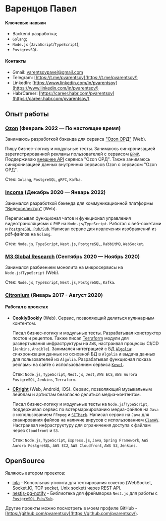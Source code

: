 # Варенцов Павел

#### Ключевые навыки

* Backend разработка;
* `Golang`;
* `Node.js` (`JavaScript`/`TypeScript`);
* `PostgresSQL`.

#### Контакты
* Gmail: [varentsovpavel@gmail.com](mailto:varentsovpavel@gmail.com)
* Telegram: [https://t.me/pvarentsov](https://t.me/pvarentsov/)
* LinkedIn: [https://www.linkedin.com/in/pvarentsov](https://www.linkedin.com/in/pvarentsov/)
* HabrCareer: [https://career.habr.com/pvarentsov](https://career.habr.com/pvarentsov/)

## Опыт работы

### [Ozon](https://www.ozon.ru/) (Февраль 2022 — По настоящее время)

Занимаюсь разработкой бэкенда для сервиса ["Ozon ОРД"](https://ord.ozon.ru/) (Web).

Пишу бизнес-логику и модульные тесты. Занимаюсь синхронизацией зарегистрированной рекламы пользователей с сервисом [`ЕРИР`](https://erir.grfc.ru/). Поддерживаю [внешнее API](https://docs.ozon.ru/api/ord/) сервиса "Ozon ОРД". Также занимаюсь синхронизацией данных внутренних сервисов Ozon с сервисом "Ozon ОРД".

Стек: `Golang`, `PostgreSQL`, `gRPC`, `Kafka`.

### [Incoma](https://www.incoma.ru/) (Декабрь 2020 — Январь 2022)

Занимался разработкой бэкенда для коммуникационной платформы ["Видеоселектор"](https://videoselector.ru/en/) (Web).

Переписывал функционал чатов и функционал управления видеотрансляциями с `PHP` на `Node.js`/`TypeScript`. Работал с веб-сокетами и [`PostgreSQL Pub/Sub`](https://www.postgresql.org/docs/current/libpq-notify.html). Написал сервис для извлечения изображений из pdf-файлов на `Golang`.

Стек: `Node.js`, `TypeScript`, `Nest.js`, `PostgreSQL`, `RabbitMQ`, `WebSocket`.

### [M3 Global Research](https://www.m3globalresearch.com/) (Сентябрь 2020 — Ноябрь 2020)

Занимался разбиением монолита на микросервисы на `Node.js`/`TypeScript` (Web).

Стек: `Node.js`, `TypeScript`, `Nest.js`, `PostgreSQL`, `Kafka`.

### [Citronium](https://citronium.ru/) (Январь 2017 - Август 2020)

#### Работал в проектах

* **CooklyBookly** (Web). Сервис, позволяющий делиться кулинарным контентом.

   Писал бизнес-логику и модульные тесты. Разрабатывал конструктор постов и рецептов. Также писал [Terraform](https://www.terraform.io/) модули для развертывания инфраструктуры на `AWS`, настраивал процессы CI/CD (`Jenkins`, `Ansible`). Занимался интеграцией с БД [`Algolia`](https://www.algolia.com/): синхронизация данных из основной БД в `Algolia` и выдача данных для пользователей из `Algolia`. Разрабатывал функционал показа рекламы на сайте с использованием сервиса [`Kevel`](https://www.kevel.com/).

   Стек: `Node.js`, `TypeScript`, `Nest.js`, `Jest`, `AWS ECS`, `AWS Aurora PostgreSQL`, `Jenkins`, `Terraform`.

* **[CRright](https://web.cright.com/)** (Web, Android, iOS). Сервис, позволяющий музыкальным лейблам и артистам безопасно делиться медиа-контентом.

   Писал бизнес-логику и модульные тесты на `Node.js`/`TypeScript`, поддерживал сервис по вотермаркированию медиа-файлов на `Java` с использованием `FFmpeg` и [`SITMark`](https://www.sit.fraunhofer.de/en/offers/projekte/digital-watermarking/). Написал сервис на `Java` для сканирования файлов на наличие вирусов с использованием [`ClamAV`](https://www.clamav.net/). Настраивал инфраструктуру для ограничения доступа к файлам через `Cloudfront` и `S3`.

   Стек: `Node.js`, `TypeScript`, `Express.js`, `Java`, `Spring Framework`, `AWS Aurora PostgreSQL`, `AWS EC2`, `AWS Cloudfront`, `AWS S3`, `Jenkins`.

## OpenSource

Являюсь автором проектов:

* [iola](https://github.com/pvarentsov/iola) - Консольная утилита для тестирования сокетов (WebSocket, Socket.IO, TCP socket, Unix socket) через REST API.
* [nestjs-pg-notify](https://github.com/pvarentsov/nestjs-pg-notify) - Библиотека для фреймворка `Nest.js` для работы с [`PostgreSQL Pub/Sub`](https://www.postgresql.org/docs/current/libpq-notify.html).

Другие проекты можно посмотреть в моем профиле GitHub - [https://github.com/pvarentsov](https://github.com/pvarentsov/).